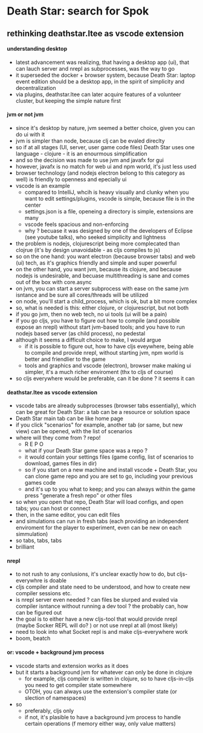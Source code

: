 
# Death Star: search for Spok

## rethinking deathstar.ltee as vscode extension

#### understanding desktop

- latest advancement was realizing, that having a desktop app (ui), that can lauch server and nrepl as subprocesses, was the way to go
- it superseded the docker + browser system, because Death Star: laptop event edition should be a desktop app, in the spirit of simplicity and decentralization
- via plugins, deathstar.ltee can later acquire features of a volunteer cluster, but keeping the simple nature first

#### jvm or not jvm

- since it's desktop by nature, jvm seemed a better choice, given you can do ui with it
- jvm is simpler than node, because clj can be evaled direclty
- so if at all stages (UI, server, user game code files) Death Star uses one language - clojure - it is an enourmous simplification
- and so the decision was made to use jvm and javafx for gui
- however, javafx is no match for web ui and npm world, it's just less used
- browser technology (and nodejs electron belong to this category as well) is friendly to openness and epecially ui
- vscode is an example
    - compared to IntelliJ, whcih is heavy visually and clunky when you want to edit settings/plugins, vscode is simple, because file is in the center
    - settings.json is a file, openeing a directory is simple, extensions are many
    - vscode feels spacious and non-enforcing
    - why ? becuase it was designed by one of the developers of Eclipse (see youtube talks), who seeked simplicity and lightness
- the problem is nodejs, clojurescript being more complecated than clojrue (it's by design unavoidable - as cljs compiles to js)
- so on the one hand: you want electron (because browser tabs) and web (ui) tech, as it's graphics friendly and simple and super powerful
- on the other hand, you want jvm, because its clojure, and because nodejs is undesirable, and becuase multithreading is sane and comes out of the box with core.async
- on jvm, you can start a server subprocess with ease on the same jvm isntance and be sure all cores/threads will be utilized
- on node, you'll start a child_process, which is ok, but a bit more complex
- so, what is needed is this: either clojure, or clojurescript, but not both
- if you go jvm, then no web tech, no ui tools (ui will be a pain)
- if you go cljs, you have to figure out how to compile (and possible expose an nrepl) without start jvm-based tools; and you have to run nodejs based server (as child process), no pedestal
- although it seems a difficult choice to make, I would argue
    - if it is possible to figure out, how to have cljs eveywhere, being able to compile and provide nrepl, without starting jvm, npm world is better and friendlier to the game
    - tools and graphics and vscode (electron), browser make making ui simpler, it's a much richer enviroment (thx to cljs of course)
- so cljs everywhere would be preferable, can it be done ? it seems it can


#### deathstar.ltee as vscode extension

- vscode tabs are already subprocesses (browser tabs essentially), which can be great for Death Star: a tab can be a resource or solution space
- Death Star main tab can be like home page
- if you click "scenarios" for example, another tab (or same, but new view) can be opened, with the list of scenarios
- where will they come from ? repo!
    - R E P O
    - what if your Death Star game space was a repo ?
    - it would contain your settings files (game config, list of scenarios to download, games files in dir)
    - so if you start on a new machine and install vscode + Death Star, you can clone game repo and you are set to go, including your previous games code
    - and it's up to you what to keep; and you can always within the game press "generate a fresh repo" or other files
- so when you open that repo, Death Star will load configs, and open tabs; you can host or connect
- then, in the same editor, you can edit files
- and simulations can run in fresh tabs (each providing an independent enviroment for the player to experiment, even can be new on each simmulation)
- so tabs, tabs, tabs
- brilliant

#### nrepl

- to not rush to any conlusions, it's unclear exactly how to do, but cljs-everywhre is doable
- cljs compiler and state need to be understood, and how to create new compiler sessions etc.
- is nrepl server even needed ? can files be slurped and evaled via compiler isntance without running a dev tool ? the probably can, how can be figured out
- the goal is to either have a new cljs-tool that would provide nrepl (maybe Socker REPL will do? ) or not use nrepl at all (most likely)
- need to look into what Socket repl is and make cljs-everywhere work
- boom, beatch


#### or: vscode + background jvm process

- vscode starts and extension works as it does
- but it starts a background jvm for whatever can only be done in clojure
    - for example, cljs compiler is written in clojure, so to have cljs-in-cljs you need to get compiler state somewhere
    - OTOH, you can always use the extension's compiler state (or slection of namespaces)
- so
    - preferably, cljs only
    - if not, it's plasible to have a background jvm process to handle certain operations (f memory either way, only value matters)